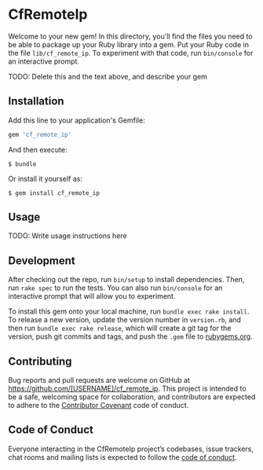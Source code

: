 # CfRemoteIp

Welcome to your new gem! In this directory, you'll find the files you need to be able to package up your Ruby library into a gem. Put your Ruby code in the file `lib/cf_remote_ip`. To experiment with that code, run `bin/console` for an interactive prompt.

TODO: Delete this and the text above, and describe your gem

## Installation

Add this line to your application's Gemfile:

```ruby
gem 'cf_remote_ip'
```

And then execute:

    $ bundle

Or install it yourself as:

    $ gem install cf_remote_ip

## Usage

TODO: Write usage instructions here

## Development

After checking out the repo, run `bin/setup` to install dependencies. Then, run `rake spec` to run the tests. You can also run `bin/console` for an interactive prompt that will allow you to experiment.

To install this gem onto your local machine, run `bundle exec rake install`. To release a new version, update the version number in `version.rb`, and then run `bundle exec rake release`, which will create a git tag for the version, push git commits and tags, and push the `.gem` file to [rubygems.org](https://rubygems.org).

## Contributing

Bug reports and pull requests are welcome on GitHub at https://github.com/[USERNAME]/cf_remote_ip. This project is intended to be a safe, welcoming space for collaboration, and contributors are expected to adhere to the [Contributor Covenant](http://contributor-covenant.org) code of conduct.

## Code of Conduct

Everyone interacting in the CfRemoteIp project’s codebases, issue trackers, chat rooms and mailing lists is expected to follow the [code of conduct](https://github.com/[USERNAME]/cf_remote_ip/blob/master/CODE_OF_CONDUCT.md).
